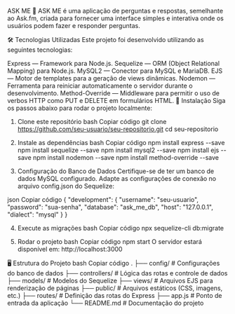 ASK ME 🎤
ASK ME é uma aplicação de perguntas e respostas, semelhante ao Ask.fm, criada para fornecer uma interface simples e interativa onde os usuários podem fazer e responder perguntas.

🛠️ Tecnologias Utilizadas
Este projeto foi desenvolvido utilizando as seguintes tecnologias:

Express — Framework para Node.js.
Sequelize — ORM (Object Relational Mapping) para Node.js.
MySQL2 — Conector para MySQL e MariaDB.
EJS — Motor de templates para a geração de views dinâmicas.
Nodemon — Ferramenta para reiniciar automaticamente o servidor durante o desenvolvimento.
Method-Override — Middleware para permitir o uso de verbos HTTP como PUT e DELETE em formulários HTML.
🚀 Instalação
Siga os passos abaixo para rodar o projeto localmente:

1. Clone este repositório
bash
Copiar código
git clone https://github.com/seu-usuario/seu-repositorio.git
cd seu-repositorio

3. Instale as dependências
bash
Copiar código
npm install express --save
npm install sequelize --save
npm install mysql2 --save
npm install ejs --save
npm install nodemon --save
npm install method-override --save


5. Configuração do Banco de Dados
Certifique-se de ter um banco de dados MySQL configurado. Adapte as configurações de conexão no arquivo config.json do Sequelize:

json
Copiar código
{
  "development": {
    "username": "seu-usuario",
    "password": "sua-senha",
    "database": "ask_me_db",
    "host": "127.0.0.1",
    "dialect": "mysql"
  }
}


4. Execute as migrações
bash
Copiar código
npx sequelize-cli db:migrate


6. Rodar o projeto
bash
Copiar código
npm start
O servidor estará disponível em: http://localhost:3000

🖥️ Estrutura do Projeto
bash
Copiar código
.
├── config/             # Configurações do banco de dados
├── controllers/        # Lógica das rotas e controle de dados
├── models/             # Modelos do Sequelize
├── views/              # Arquivos EJS para renderização de páginas
├── public/             # Arquivos estáticos (CSS, imagens, etc.)
├── routes/             # Definição das rotas do Express
├── app.js              # Ponto de entrada da aplicação
└── README.md           # Documentação do projeto
